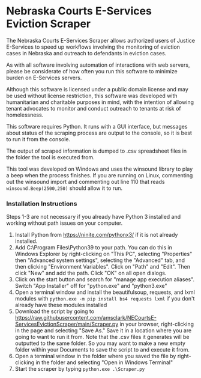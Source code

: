 # Nebraska Courts E-Services Eviction Scraper

The Nebraska Courts E-Services Scraper allows authorized users of Justice E-Services to speed up workflows involving the monitoring of eviction cases in Nebraska and outreach to defendants in eviction cases. 

As with all software involving automation of interactions with web servers, please be considerate of how often you run this software to minimize burden on E-Services servers.

Although this software is licensed under a public domain license and may be used without license restriction, this software was developed with humanitarian and charitable purposes in mind, with the intention of allowing tenant advocates to monitor and conduct outreach to tenants at risk of homelessness. 

This software requires Python. It runs with a GUI interface, but messages about status of the scraping process are output to the console, so it is best to run it from the console.

The output of scraped information is dumped to .csv spreadsheet files in the folder the tool is executed from.

This tool was developed on Windows and uses the winsound library to play a beep when the process finishes. If you are running on Linux, commenting out the winsound import and commenting out line 110 that reads `winsound.Beep(2500,250)` should allow it to run.


### Installation Instructions

Steps 1-3 are not necessary if you already have Python 3 installed and working without path issues on your computer.

1. Install Python from https://ninite.com/pythonx3/ if it is not already installed.
2. Add C:\Program Files\Python39 to your path. You can do this in Windows Explorer by right-clicking on "This PC", selecting "Properties" then "Advanced system settings", selecting the "Advanced" tab, and then clicking "Environment Variables". Click on "Path" and "Edit". Then click "New" and add the path. Click "OK" on all open dialogs.
3. Click on the start button and search for "manage app execution aliases". Switch "App Installer" off for "python.exe" and "python3.exe"
4. Open a terminal window and install the beautifulsoup, requests, and lxml modules with `python.exe -m pip install bs4 requests lxml` if you don't already have these modules installed
7. Download the script by going to https://raw.githubusercontent.com/amsclark/NECourtsE-ServicesEvictionScraper/main/Scraper.py in your browser, right-clicking in the page and selecting "Save As." Save it in a location where you are going to want to run it from. Note that the .csv files it generates will be outputted to the same folder. So you may want to make a new empty folder within your Documents to save the script to and execute it from.
8. Open a terminal window in the folder where you saved the file by right-clicking in the folder and selecting "Open in Windows Terminal"
9. Start the scraper by typing `python.exe .\Scraper.py`
